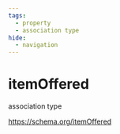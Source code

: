 ```yaml
---
tags:
  - property
  - association type
hide:
  - navigation
---
```


# itemOffered
association type

https://schema.org/itemOffered